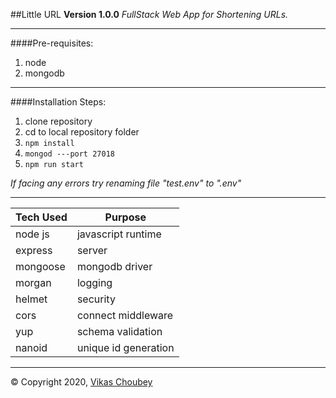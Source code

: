 ##Little URL
**Version 1.0.0**
_FullStack Web App for Shortening URLs._

---

####Pre-requisites:

1. node
1. mongodb

---

####Installation Steps:

1. clone repository
1. cd to local repository folder
1. `npm install`
1. `mongod ---port 27018`
1. `npm run start`

_If facing any errors try renaming file "test.env" to ".env"_

---

| Tech Used | Purpose              |
| --------- | -------------------- |
| node js   | javascript runtime   |
| express   | server               |
| mongoose  | mongodb driver       |
| morgan    | logging              |
| helmet    | security             |
| cors      | connect middleware   |
| yup       | schema validation    |
| nanoid    | unique id generation |

---

© Copyright 2020, [Vikas Choubey](vikas.cby@gmail.com)
